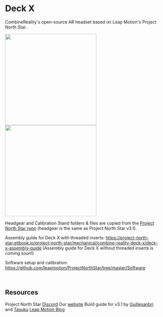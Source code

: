 # Deck X
CombineReality's open-source AR headset based on Leap Motion's Project North Star.

 <a href="https://combinereality.com/deck-x"><img src="https://combinereality.com/wp-content/uploads/2020/08/DSC_1933-min-min.jpg" width="300px"><img src="https://combinereality.com/wp-content/uploads/2020/08/DSC_1935-min-1-min.jpg" width="300px"></a>

Headgear and Calibration Stand folders & files are copied from the <a href="https://github.com/leapmotion/ProjectNorthStar">Project North Star repo</a> (headgear is the same as Project North Star v3.1).

Assembly guide for Deck X with threaded inserts: https://project-north-star.gitbook.io/project-north-star/mechanical/combine-reality-deck-x/deck-x-assembly-guide (Assembly guide for Deck X without threaded inserts is coming soon!)

Software setup and calibration: https://github.com/leapmotion/ProjectNorthStar/tree/master/Software

<br>

## Resources
Project North Star <a href="https://discord.gg/fV8qfWm">Discord</a>
Our <a href="https://combinereality.com">website</a>
Build guide for v3.1 by <a href="https://guillesanbri.github.io/Building-Process/">Guillesanbri</a> and <a href="https://youtu.be/J-OowCNcR8A">Tasuku</a>
<a href="https://blog.leapmotion.com/northstar/">Leap Motion Blog</a>

